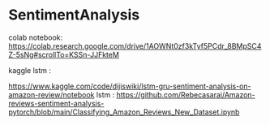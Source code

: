 # SentimentAnalysis

colab notebook: https://colab.research.google.com/drive/1AOWNt0zf3kTyf5PCdr_8BMpSC4Z-5sNg#scrollTo=KSSn-JJFkteM

kaggle lstm :

https://www.kaggle.com/code/dijiswiki/lstm-gru-sentiment-analysis-on-amazon-review/notebook
lstm :
https://github.com/Rebecasarai/Amazon-reviews-sentiment-analysis-pytorch/blob/main/Classifying_Amazon_Reviews_New_Dataset.ipynb
